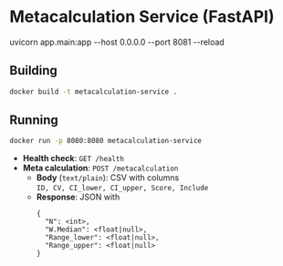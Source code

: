 # Metacalculation Service (FastAPI)
uvicorn app.main:app --host 0.0.0.0 --port 8081 --reload

## Building

```bash
docker build -t metacalculation-service .
```

## Running

```bash
docker run -p 8080:8080 metacalculation-service
```

- **Health check**: `GET /health`  
- **Meta calculation**: `POST /metacalculation`  
  - **Body** (`text/plain`): CSV with columns  
    `ID, CV, CI_lower, CI_upper, Score, Include`  
  - **Response**: JSON with  
    ```
    {
      "N": <int>,
      "W.Median": <float|null>,
      "Range_lower": <float|null>,
      "Range_upper": <float|null>
    }
    ```
